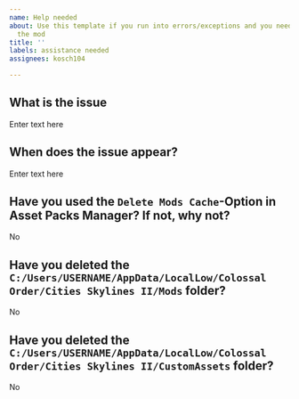```yaml
---
name: Help needed
about: Use this template if you run into errors/exceptions and you need help with
  the mod
title: ''
labels: assistance needed
assignees: kosch104

---
```


## What is the issue
Enter text here

## When does the issue appear?
Enter text here

## Have you used the `Delete Mods Cache`-Option in Asset Packs Manager? If not, why not?
No

## Have you deleted the `C:/Users/USERNAME/AppData/LocalLow/Colossal Order/Cities Skylines II/Mods` folder?
No

## Have you deleted the `C:/Users/USERNAME/AppData/LocalLow/Colossal Order/Cities Skylines II/CustomAssets` folder?
No
